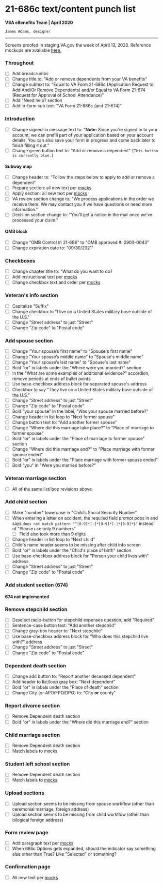 # 21-686c text/content punch list
**VSA eBenefits Team | April 2020**

`James Adams, designer`

---

Screens proofed in staging.VA.gov the week of April 13, 2020. Reference mockups are available [here.](https://github.com/department-of-veterans-affairs/va.gov-team/tree/master/teams/vsa/teams/ebenefits/features/view-update-dependents/research-design)

### Throughout

- [ ] Add breadcrumbs
- [ ] Change title to: "Add or remove dependents from your VA benefits"
- [ ] Change subtext to: "Equal to VA Form 21-686c (Application Request to Add And/Or Remove Dependents) and/or
Equal to VA Form 21-674 (Request for Approval of School Attendance)"
- [ ] Add "Need help? section
- [ ] Add in-form sub text: "VA Form 21-686c (and 21-674)"

### Introduction

- [ ] Change signed-in message text to: "**Note:** Since you’re signed in to your account, we can prefill part of your application based on your account details. You can also save your form in progress and come back later to finish filling it out."
- [ ] Change green button text to: "Add or remove a dependent" 
`[This button is currently blue.]`

#### Subway map
- [ ] Change header to: "Follow the steps below to apply to add or remove a dependent"
- [ ] Prepare section: all new text per [mocks](https://xd.adobe.com/view/057055ba-4c2b-4367-667b-7d7034cb43b4-7341/)
- [ ] Apply section: all new text per [mocks](https://xd.adobe.com/view/057055ba-4c2b-4367-667b-7d7034cb43b4-7341/)
- [ ] VA review section change to: "We process applications in the order we receive them. We may contact you if we have questions or need more information."
- [ ] Decision section change to: "You’ll get a notice in the mail once we’ve processed your claim."

#### OMB block
- [ ] Change "OMB Control #: 21-686" to "OMB approved #: 2900-0043"
- [ ] Change expiration date to: "09/30/2021"

### Checkboxes

- [ ] Change chapter title to: "What do you want to do?
- [ ] Add instructional text per [mocks](https://xd.adobe.com/view/ca825c11-2268-458f-4fec-6aaecfec5b2d-bcb3/)
- [ ] Change checkbox text and order per [mocks](https://xd.adobe.com/view/ca825c11-2268-458f-4fec-6aaecfec5b2d-bcb3/)

### Veteran's info section

- [ ] Capitalize "Suffix"
- [ ] Change checkbox to "I live on a United States military base outside of the U.S."
- [ ] Change "Street address" to just "Street"
- [ ] Change "Zip code" to "Postal code"

### Add spouse section

- [ ] Change "Your spouse’s first name" to "Spouse's first name"
- [ ] Change "Your spouse’s middle name" to "Spouse's middle name"
- [ ] Change "Your spouse’s last name" to "Spouse's last name"
- [ ] Bold "or" in labels under the "Where were you married?" section
- [ ] In the "What are some examples of additional evidence?" accordion, remove periods at ends of bullet points
- [ ] Use base-checkbox address block for separated spouse's address
- [ ] Checkbox to say "They live on a United States military base outside of the U.S."
- [ ] Change "Street address" to just "Street"
- [ ] Change "Zip code" to "Postal code"
- [ ] Bold "your spouse" in the label, "Was your spouse married before?"
- [ ] Change header in list loop to "Next former spouse"
- [ ] Change button text to: "Add another former spouse"
- [ ] Change "Where did this marriage take place?" to "Place of marriage to former spouse"
- [ ] Bold "or" in labels under the "Place of marriage to former spouse" section
- [ ] Change "Where did this marriage end?" to "Place marriage with former spouse ended"
- [ ] Bold "or" in labels under the "Place marriage with former spouse ended"
- [ ] Bold "you" in "Were you married before?"

### Veteran marriage section

- [ ] All of the same list/loop revisions above


### Add child section

- [ ] Make "number" lowercase in "Child’s Social Security Number"
- [ ] When entering a letter on accident, the requiled field prompt pops in and says `does not match pattern "^[0-9]*[-]*[0-9]*[-]*[0-9]*$"` instead of "Please use only 9 numbers"
  - [ ] Field also took more than 9 digits
- [ ] Change header in list loop to "Next child"
- [ ] Child's name header seems to be missing after child info screen
- [ ] Bold "or" in labels under the "Child's place of birth" section
- [ ] Use base-checkbox address block for "Person your child lives with" address
- [ ] Change "Street address" to just "Street"
- [ ] Change "Zip code" to "Postal code"

### Add student section (674)

#### 674 not implemented

### Remove stepchild section

- [ ] Deselect radio-button for stepchild expenses question; add "Required"
- [ ] Sentence-case button text: "Add another stepchild"
- [ ] Change gray-box header to: "Next stepchild"
- [ ] Use base-checkbox address block for "Who does this stepchild live with?" address
- [ ] Change "Street address" to just "Street"
- [ ] Change "Zip code" to "Postal code"

### Dependent death section

- [ ] Change add button to: "Report another deceased dependent"
- [ ] Add header to list/loop gray box: "Next dependent"
- [ ] Bold "or" in labels under the "Place of death" section
- [ ] Change City (or APO/FPO/DPO) to: "City **or** county"

### Report divorce section

- [ ] Remove Dependent death section
- [ ] Bold "or" in labels under the "Where did this marriage end?" section

### Child marriage section

- [ ] Remove Dependent death section
- [ ] Match labels to [mocks](https://xd.adobe.com/view/7c724f92-3619-4c7f-5fa8-c355bb2e85c9-0a43/screen/6bb638da-6be6-4d63-a0ad-bea72daec150/Apply-Dependents-Report-Child-Marriage-1)

### Student left school section

- [ ] Remove Dependent death section
- [ ] Match labels to [mocks](https://xd.adobe.com/view/7c724f92-3619-4c7f-5fa8-c355bb2e85c9-0a43/screen/c13df40e-416a-49df-9fa3-5b18b1b96bb8/Apply-Dependents-Report-Stopped-School-1)

### Upload sections

- [ ] Upload section seems to be missing from spouse workflow (other than ceremonial marriage, foreign address)
- [ ] Upload section seems to be missing from child workflow (other than bilogical foreign address)

### Form review page

- [ ] Add paragraph text per [mocks](https://xd.adobe.com/view/88794e80-ae26-4f3e-509e-94d09eb571f7-fe48/)
- [ ] When 686c Options gets expanded, should the indicator say something else other than True?  Like "Selected" or something?

### Confirmation page

- [ ] All new text per [mocks](https://xd.adobe.com/view/88794e80-ae26-4f3e-509e-94d09eb571f7-fe48/screen/85157fc6-68fe-4a6b-bc76-b499c56283af/Add-Dependents-Confirmation-1-ALT)







